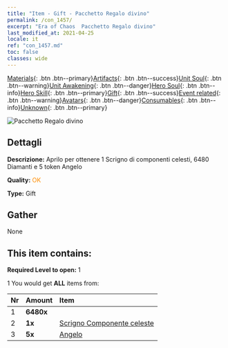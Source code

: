 ```yaml
---
title: "Item - Gift - Pacchetto Regalo divino"
permalink: /con_1457/
excerpt: "Era of Chaos  Pacchetto Regalo divino"
last_modified_at: 2021-04-25
locale: it
ref: "con_1457.md"
toc: false
classes: wide
---
```

 [Materials](/ItemsIT/){: .btn .btn--primary}[Artifacts](/ItemsIT/Artifacts/){: .btn .btn--success}[Unit Soul](/ItemsIT/UnitSoul/){: .btn .btn--warning}[Unit Awakening](/ItemsIT/UnitAwakening/){: .btn .btn--danger}[Hero Soul](/ItemsIT/HeroSoul/){: .btn .btn--info}[Hero Skill](/ItemsIT/HeroSkill/){: .btn .btn--primary}[Gift](/ItemsIT/Gift/){: .btn .btn--success}[Event related](/ItemsIT/Events/){: .btn .btn--warning}[Avatars](/ItemsIT/Avatars/){: .btn .btn--danger}[Consumables](/ItemsIT/Consumables/){: .btn .btn--info}[Unknown](/ItemsIT/Unknown/){: .btn .btn--primary}

 ![Pacchetto Regalo divino](/images/t/i_907071.png)

## Dettagli
 **Descrizione:** Aprilo per ottenere 1 Scrigno di componenti celesti, 6480 Diamanti e 5 token Angelo

 **Quality:** <span style="color: #FF8C00">OK</span>

 **Type:** Gift

## Gather

  None

## This item contains:

 **Required Level to open:** 1

 1 You would get **ALL** items  from:

  | Nr | Amount |     Item    |
  |:---|:-------|:------------|
  | 1 |  **6480x** | <i class="fas fa-gem"/> |  | 
  | 2 |  **1x** | [Scrigno Componente celeste](/ItemsIT/con_1354/) |  | 
  | 3 |  **5x** | [Angelo](/ItemsIT/unt_196/) |  | 
